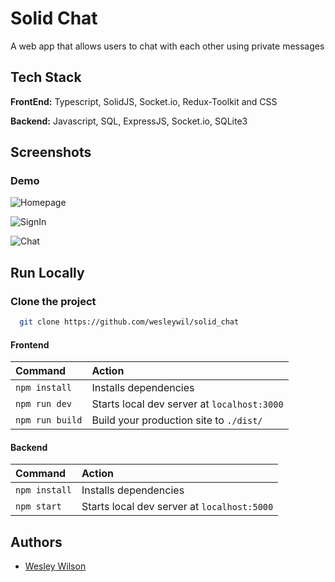 # Solid Chat

A web app that allows users to chat with each other using private messages

## Tech Stack

**FrontEnd:** Typescript, SolidJS, Socket.io, Redux-Toolkit and CSS

**Backend:** Javascript, SQL, ExpressJS, Socket.io, SQLite3

## Screenshots

### Demo

![Homepage](https://i.imgur.com/abwmlRk.png)

![SignIn](https://i.imgur.com/PUu8gXI.png)

![Chat](https://i.imgur.com/E0OezjF.png)

## Run Locally

### Clone the project

```bash
  git clone https://github.com/wesleywil/solid_chat
```

#### Frontend

| Command         | Action                                      |
| :-------------- | :------------------------------------------ |
| `npm install`   | Installs dependencies                       |
| `npm run dev`   | Starts local dev server at `localhost:3000` |
| `npm run build` | Build your production site to `./dist/`     |

#### Backend

| Command       | Action                                      |
| :------------ | :------------------------------------------ |
| `npm install` | Installs dependencies                       |
| `npm start`   | Starts local dev server at `localhost:5000` |

## Authors

- [Wesley Wilson](https://github.com/wesleywil)

